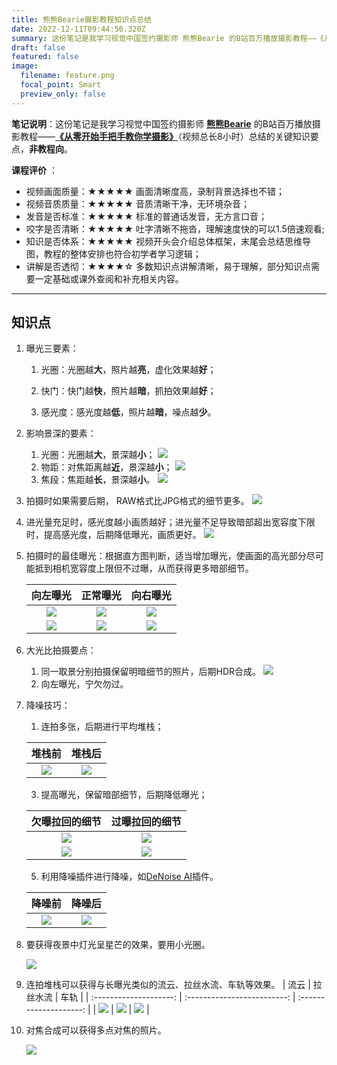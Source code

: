 ```yaml
---
title: 熊熊Bearie摄影教程知识点总结
date: 2022-12-11T09:44:56.320Z
summary: 这份笔记是我学习视觉中国签约摄影师 熊熊Bearie 的B站百万播放摄影教程——《从零开始手把手教你学摄影》（视频总长8小时）总结的关键知识要点，非教程向。
draft: false
featured: false
image:
  filename: feature.png
  focal_point: Smart
  preview_only: false
---
```

**笔记说明**：这份笔记是我学习视觉中国签约摄影师 **[熊熊Bearie](https://space.bilibili.com/96625571)** 的B站百万播放摄影教程——**[《从零开始手把手教你学摄影》](https://www.bilibili.com/video/BV1pv411H78e?p=1)**（视频总长8小时）总结的关键知识要点，**非教程向**。

**课程评价** ：

* 视频画面质量：★★★★★ 画面清晰度高，录制背景选择也不错；
* 视频音质质量：★★★★★ 音质清晰干净，无环境杂音；
* 发音是否标准：★★★★★ 标准的普通话发音，无方言口音；
* 咬字是否清晰：★★★★★ 吐字清晰不拖沓，理解速度快的可以1.5倍速观看;
* 知识是否体系：★★★★★ 视频开头会介绍总体框架，末尾会总结思维导图，教程的整体安排也符合初学者学习逻辑；
* 讲解是否透彻：★★★★☆ 多数知识点讲解清晰，易于理解，部分知识点需要一定基础或课外查阅和补充相关内容。

- - -

## 知识点

1. 曝光三要素：

    1. 光圈：光圈越**大**，照片越**亮**，虚化效果越**好**；

    2. 快门：快门越**快**，照片越**暗**，抓拍效果越**好**；

    3. 感光度：感光度越**低**，照片越**暗**，噪点越**少**。

4. 影响景深的要素：

   1. 光圈：光圈越**大**，景深越**小**；
        ![](js_gq.jpg)
   2. 物距：对焦距离越**近**，景深越**小**；
        ![](js_wj.jpg)
   3. 焦段：焦距越**长**，景深越**小**。
        ![](js_jd.jpg)
5. 拍摄时如果需要后期， RAW格式比JPG格式的细节更多。
    ![](rawandjpg.jpg)
6. 进光量充足时，感光度越小画质越好；进光量不足导致暗部超出宽容度下限时，提高感光度，后期降低曝光，画质更好。
    ![](ISO_zd.jpg)
8. 拍摄时的最佳曝光：根据直方图判断，适当增加曝光，使画面的高光部分尽可能抵到相机宽容度上限但不过曝，从而获得更多暗部细节。

    |        向左曝光        |           正常曝光           |        向右曝光        |
    | :--------------------: | :-------------------------: | :--------------------: |
    | ![](zuobaoguang_h.jpg) | ![](zhengquebaoguang_h.jpg) | ![](youbaoguang_h.jpg) |
    | ![](zuobaoguang.jpg)   | ![](zhengquebaoguang.jpg)   | ![](youbaoguang.jpg)   |

6. 大光比拍摄要点：

   1. 同一取景分别拍摄保留明暗细节的照片，后期HDR合成。
       ![](HDR.jpg)
   3. 向左曝光，宁欠勿过。
7. 降噪技巧：

   1. 连拍多张，后期进行平均堆栈；
 
    | 堆栈前 | 堆栈后 |
    | :------------------------: | :-----------------------: |
    | ![](duizhanqian.jpg) | ![](duizhanhou.jpg) |
   3. 提高曝光，保留暗部细节，后期降低曝光；

    | 欠曝拉回的细节 | 过曝拉回的细节 |
    | :------------------------: | :-----------------------: |
    | ![](qianbao.jpg) | ![](guobao.jpg) |
    | ![](qianbaoxijie.jpg) | ![](guobaoxijie.jpg) |
   5. 利用降噪插件进行降噪，如[DeNoise AI](https://www.topazlabs.com/denoise-ai)插件。

    | 降噪前 | 降噪后 |
    | :------------------------: | :-----------------------: |
    | ![](denoise_ai_before.jpg) | ![](denoise_ai_after.jpg) |

8. 要获得夜景中灯光呈星芒的效果，要用小光圈。

    ![](xingmang.jpg)
    
10. 连拍堆栈可以获得与长曝光类似的流云、拉丝水流、车轨等效果。
    |        流云        |           拉丝水流           |        车轨        |
    | :--------------------: | :-------------------------: | :--------------------: |
    | ![](liuyun.jpg) | ![](shuiliu.jpg) | ![](cheliu.jpg) |
12. 对焦合成可以获得多点对焦的照片。

    ![](duojiaodianhecheng.jpg)
